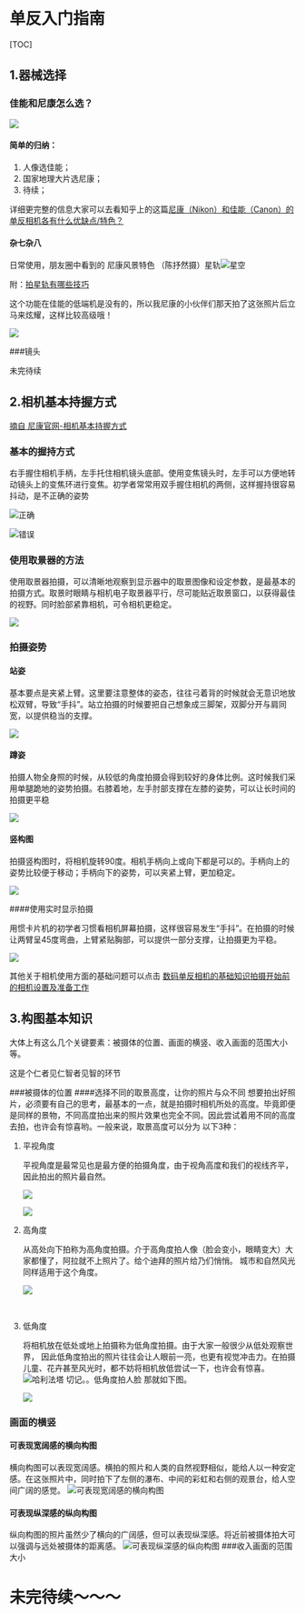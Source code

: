 # 单反入门指南

[TOC]



## 1.器械选择

### 佳能和尼康怎么选？

![](http://uploads.cnfla.com/allimg/151010/153021O35-1.jpg)

#### 简单的归纳：



1. 人像选佳能；
2. 国家地理大片选尼康；
3. 待续；

详细更完整的信息大家可以去看知乎上的这篇[尼康（Nikon）和佳能（Canon）的单反相机各有什么优缺点/特色？](https://www.zhihu.com/question/19728704/answer/19845603)  


#### 杂七杂八
日常使用，朋友圈中看到的  尼康风景特色 （陈抒然摄）星轨![星空](https://ww3.sinaimg.cn/large/006y8lVagw1fbfjiuzc29j31kw0w0wq3.jpg)

附：[拍星轨有哪些技巧](https://www.zhihu.com/question/21775721) 

这个功能在佳能的低端机是没有的，所以我尼康的小伙伴们那天拍了这张照片后立马来炫耀，这样比较高级哦！

![](http://ww3.sinaimg.cn/large/005wPWANjw1fadtng26qdj30m80ligoz.jpg)

###镜头

未完待续

## 2.相机基本持握方式

[摘自 尼康官网-相机基本持握方式](http://www.nikon.com.cn/microsite/beginnertutor/base_knowledge/hold_way.html?pid=knowledge_content_banner1)



### 基本的握持方式

右手握住相机手柄，左手托住相机镜头底部。使用变焦镜头时，左手可以方便地转动镜头上的变焦环进行变焦。初学者常常用双手握住相机的两侧，这样握持很容易抖动，是不正确的姿势

![正确](https://ww3.sinaimg.cn/large/006y8lVagw1fbfldxab77j30dm09cwev.jpg)

![错误](https://ww1.sinaimg.cn/large/006y8lVagw1fbflf21ehqj30dm09cgm3.jpg)

### 使用取景器的方法

使用取景器拍摄，可以清晰地观察到显示器中的取景图像和设定参数，是最基本的拍摄方式。取景时眼睛与相机电子取景器平行，尽可能贴近取景窗口，以获得最佳的视野。同时脸部紧靠相机，可令相机更稳定。

![](https://ww4.sinaimg.cn/large/006y8lVagw1fbfliggvu3j30rs0cbjso.jpg)

### 拍摄姿势

#### 站姿

基本要点是夹紧上臂。这里要注意整体的姿态，往往弓着背的时候就会无意识地放松双臂，导致“手抖”。站立拍摄的时候要把自己想象成三脚架，双脚分开与肩同宽，以提供稳当的支撑。

![](https://ww3.sinaimg.cn/large/006y8lVagw1fbflgzy7y0j30dm0bct9i.jpg)

#### 蹲姿

拍摄人物全身照的时候，从较低的角度拍摄会得到较好的身体比例。这时候我们采用单腿跪地的姿势拍摄。右膝着地，左手肘部支撑在左膝的姿势，可以让长时间的拍摄更平稳

![](https://ww3.sinaimg.cn/large/006y8lVagw1fbfll9plm5j30rs0e3tb4.jpg)

#### 竖构图

拍摄竖构图时，将相机旋转90度。相机手柄向上或向下都是可以的。手柄向上的姿势比较便于移动；手柄向下的姿势，可以夹紧上臂，更加稳定。

![](https://ww2.sinaimg.cn/large/006y8lVagw1fbfln8rlwij30dm0ddt9e.jpg)

####使用实时显示拍摄

用惯卡片机的初学者习惯看相机屏幕拍摄，这样很容易发生“手抖”。在拍摄的时候让两臂呈45度弯曲，上臂紧贴胸部，可以提供一部分支撑，让拍摄更为平稳。

![](https://ww2.sinaimg.cn/large/006y8lVagw1fbflpu6fm7j30dm0ddwff.jpg)



其他关于相机使用方面的基础问题可以点击 [数码单反相机的基础知识拍摄开始前的相机设置及准备工作](http://www.canon.com.cn/specialsite/ds_abcbook/approach.html)

## 3.构图基本知识

大体上有这么几个关键要素：被摄体的位置、画面的横竖、收入画面的范围大小等。

这是个仁者见仁智者见智的环节

###被摄体的位置
####选择不同的取景高度，让你的照片与众不同
想要拍出好照片，必须要有自己的思考，最基本的一点，就是拍摄时相机所处的高度。毕竟即便是同样的景物，不同高度拍出来的照片效果也完全不同。因此尝试着用不同的高度去拍，也许会有惊喜哟。一般来说，取景高度可以分为
以下3种：

1. 平视角度

   平视角度是最常见也是最方便的拍摄角度，由于视角高度和我们的视线齐平，因此拍出的照片最自然。

   ![](https://ww3.sinaimg.cn/large/006y8lVagw1fbfoiczg32j31kw11sqhx.jpg)

   ![](https://ww1.sinaimg.cn/large/006y8lVagw1fbfojk4v3yj31kw2dpnpd.jpg)

2. 高角度

   从高处向下拍称为高角度拍摄。介于高角度拍人像（脸会变小，眼睛变大）大家都懂了，阿拉就不上照片了。给个迪拜的照片给乃们悄悄。 城市和自然风光同样适用于这个角度。

   ![](https://ww4.sinaimg.cn/large/006y8lVagw1fbfq1mbs4bj31kw11re81.jpg)

   ​

3. 低角度

   将相机放在低处或地上拍摄称为低角度拍摄。由于大家一般很少从低处观察世界， 因此低角度拍出的照片往往会让人眼前一亮，也更有视觉冲击力。在拍摄儿童、花卉甚至风光时，都不妨将相机放低尝试一下，也许会有惊喜。
   ![哈利法塔](https://ww2.sinaimg.cn/large/006y8lVagw1fbfpbajyxlj31kw23uhdt.jpg)
   切记。。低角度拍人脸 那就如下图。

   ![](https://ww4.sinaimg.cn/large/006y8lVagw1fbfpi8udwij30qo0zkae2.jpg)



### 画面的横竖
#### 可表现宽阔感的横向构图

横向构图可以表现宽阔感。横拍的照片和人类的自然视野相似，能给人以一种安定感。在这张照片中，同时拍下了左侧的瀑布、中间的彩虹和右侧的观景台，给人空间广阔的感觉。
![可表现宽阔感的横向构图](http://www.canon.com.cn/specialsite/ds_abcbook/image/beginner03_01.jpg)
#### 可表现纵深感的纵向构图

纵向构图的照片虽然少了横向的广阔感，但可以表现纵深感。将近前被摄体拍大可以强调与远处被摄体的距离感。
![可表现纵深感的纵向构图](http://www.canon.com.cn/specialsite/ds_abcbook/image/beginner03_02.jpg)
###收入画面的范围大小



#  



# 未完待续～～～

